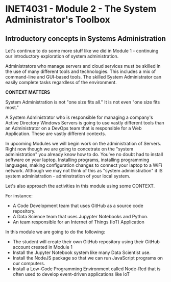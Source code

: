 # INET4031 - Module 2 - The System Administrator's Toolbox

## Introductory concepts in Systems Administration

Let's continue to do some more stuff like we did in Module 1 - continuing our introductory exploration of system administration.

Administrators who manage servers and cloud services must be skilled in the use of many different tools and technologies.  This includes a mix of command-line and GUI-based tools. The skilled System Administrator can easily complete tasks regardless of the environment.

**CONTEXT MATTERS**

System Administration is not "one size fits all."  It is not even "one size fits most."

A System Administrator who is responsible for managing a company's Active Directory Windows Servers is going to use vastly different tools than an Administrator on a DevOps team that is responsible for a Web Application.  These are vastly different contexts.

In upcoming Modules we will begin work on the administration of Servers. Right now though we are going to concetrate on the "system administration" you already know how to do.  You've no doubt had to install software on your laptop. Installing programs, installing programming languages, making configuration changes to connect your laptop to a WiFi network.  Although we may not think of this as "system administration" it IS system administration - adminstration of your local system.

Let's also approach the activities in this module using some CONTEXT. 

For instance:

* A Code Development team that uses GitHub as a source code repository.
* A Data Science team that uses Jupypter Notebooks and Python.
* An team responsible for an Internet of Things (IoT) Application 

In this module we are going to do the following:

* The student will create their own GitHub repository using their GitHub account created in Module 1
* Install the Jupyter Notebook system like many Data Scientist use.
* Install the NodeJS package so that we can run JavaScript programs on our computers.
* Install a Low-Code Programming Environment called Node-Red that is often used to develop event-driven applications like IoT
